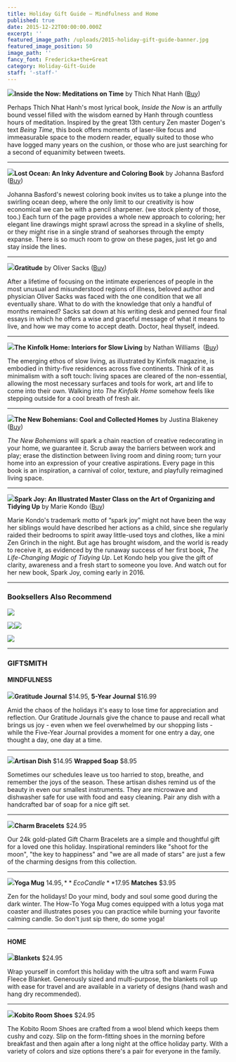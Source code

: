 ```yaml
---
title: Holiday Gift Guide — Mindfulness and Home
published: true
date: 2015-12-22T00:00:00.000Z
excerpt: ''
featured_image_path: /uploads/2015-holiday-gift-guide-banner.jpg
featured_image_position: 50
image_path: ''
fancy_font: Fredericka+the+Great
category: Holiday-Gift-Guide
staff: '-staff-'
---
```


**[![](/uploads/9781937006792.jpg)](http://www.brooklinebooksmith-shop.com/book/9781937006792)Inside the Now: Meditations on Time** by Thich Nhat Hanh ([Buy](http://www.brooklinebooksmith-shop.com/book/9781937006792))

Perhaps Thich Nhat Hanh's most lyrical book, *Inside the Now* is an artfully bound vessel filled with the wisdom earned by Hanh through countless hours of meditation. Inspired by the great 13th century Zen master Dogen's text *Being Time*, this book offers moments of laser-like focus and immeasurable space to the modern reader, equally suited to those who have logged many years on the cushion, or those who are just searching for a second of equanimity between tweets.

---

**[![](/uploads/9780143108993.jpg)](http://www.brooklinebooksmith-shop.com/book/9780143108993)Lost Ocean: An Inky Adventure and Coloring Book** by Johanna Basford ([Buy](http://www.brooklinebooksmith-shop.com/book/9780143108993))

Johanna Basford's newest coloring book invites us to take a plunge into the swirling ocean deep, where the only limit to our creativity is how economical we can be with a pencil sharpener. (we stock plenty of those, too.) Each turn of the page provides a whole new approach to coloring; her elegant line drawings might sprawl across the spread in a skyline of shells, or they might rise in a single strand of seahorses through the empty expanse. There is so much room to grow on these pages, just let go and stay inside the lines.

---

**[![](/uploads/9780451492937.jpg)](http://www.brooklinebooksmith-shop.com/book/9780451492937)Gratitude** by Oliver Sacks ([Buy](http://www.brooklinebooksmith-shop.com/book/9780451492937))

After a lifetime of focusing on the intimate experiences of people in the most unusual and misunderstood regions of illness, beloved author and physician Oliver Sacks was faced with the one condition that we all eventually share. What to do with the knowledge that only a handful of months remained? Sacks sat down at his writing desk and penned four final essays in which he offers a wise and graceful message of what it means to live, and how we may come to accept death. Doctor, heal thyself, indeed.

---

**[![](/uploads/9781579656652.jpg)](http://www.brooklinebooksmith-shop.com/book/9781579656652)The Kinfolk Home: Interiors for Slow Living** by Nathan Williams  ([Buy](http://www.brooklinebooksmith-shop.com/book/9781579656652))

The emerging ethos of slow living, as illustrated by Kinfolk magazine, is embodied in thirty-five residences across five continents. Think of it as minimalism with a soft touch: living spaces are cleared of the non-essential, allowing the most necessary surfaces and tools for work, art and life to come into their own. Walking into *The Kinfolk Home* somehow feels like stepping outside for a cool breath of fresh air.

---

**[![](/uploads/9781617691515.jpg)](http://www.brooklinebooksmith-shop.com/book/9781617691515)The New Bohemians: Cool and Collected Homes** by Justina Blakeney ([Buy](http://www.brooklinebooksmith-shop.com/book/9781617691515))

*The New Bohemians* will spark a chain reaction of creative redecorating in your home, we guarantee it. Scrub away the barriers between work and play; erase the distinction between living room and dining room; turn your home into an expression of your creative aspirations. Every page in this book is an inspiration, a carnival of color, texture, and playfully reimagined living space.

---

**[![](/uploads/9781607749721.jpg)](http://www.brooklinebooksmith-shop.com/book/9781607749721)Spark Joy: An Illustrated Master Class on the Art of Organizing and Tidying Up** by Marie Kondo ([Buy](http://www.brooklinebooksmith-shop.com/book/9781607749721))

Marie Kondo's trademark motto of “spark joy” might not have been the way her siblings would have described her actions as a child, since she regularly raided their bedrooms to spirit away little-used toys and clothes, like a mini Zen Grinch in the night. But age has brought wisdom, and the world is ready to receive it, as evidenced by the runaway success of her first book, *The Life-Changing Magic of Tidying Up*. Let Kondo help you give the gift of clarity, awareness and a fresh start to someone you love. And watch out for her new book, Spark Joy, coming early in 2016.

---

### Booksellers Also Recommend

[![](/uploads/9781452139197.jpg)](http://www.brooklinebooksmith-shop.com/book/9781452139197)

[![](/uploads/9781910593011.jpg)](http://www.brooklinebooksmith-shop.com/book/9781910593011)[![](/uploads/9781594206764.jpg)](http://www.brooklinebooksmith-shop.com/book/9781594206764)

[![](/uploads/9781616893996.jpg)](http://www.brooklinebooksmith-shop.com/book/9781616893996)



---

### GIFTSMITH

#### MINDFULNESS



**![](/uploads/versions/2015-holiday-gift-guide-gratitude-journal---x----500-564x---.jpeg)Gratitude Journal** $14.95, **5-Year Journal** $16.99

Amid the chaos of the holidays it's easy to lose time for appreciation and reflection. Our Gratitude Journals give the chance to pause and recall what brings us joy - even when we feel overwhelmed by our shopping lists - while the Five-Year Journal provides a moment for one entry a day, one thought a day, one day at a time.

---

**![](/uploads/versions/2015-holiday-gift-guide-artisan-dish---x----500-553x---.jpeg)Artisan Dish** $14.95 **Wrapped Soap** $8.95

Sometimes our schedules leave us too harried to stop, breathe, and remember the joys of the season. These artisan dishes remind us of the beauty in even our smallest instruments. They are microwave and dishwasher safe for use with food and easy cleaning. Pair any dish with a handcrafted bar of soap for a nice gift set.

---

**![](/uploads/versions/2015-holiday-gift-guide-charm-bracelets---x----500-388x---.jpeg)Charm Bracelets** $24.95

Our 24k gold-plated Gift Charm Bracelets are a simple and thoughtful gift for a loved one this holiday. Inspirational reminders like "shoot for the moon", "the key to happiness" and "we are all made of stars" are just a few of the charming designs from this collection.

---

**![](/uploads/versions/2015-holiday-gift-guide-yoga-mug---x----462-608x---.jpeg)Yoga Mug** $14.95, **Eco Candle**$17.95 **Matches** $3.95

Zen for the holidays! Do your mind, body and soul some good during the dark winter. The How-To Yoga Mug comes equipped with a lotus yoga mat coaster and illustrates poses you can practice while burning your favorite calming candle. So don't just sip there, do some yoga!

---

#### HOME



**![](/uploads/versions/2015-holiday-gift-guide-blankets---x----500-573x---.jpeg)Blankets** $24.95

Wrap yourself in comfort this holiday with the ultra soft and warm Fuwa Fleece Blanket. Generously sized and multi-purpose, the blankets roll up with ease for travel and are available in a variety of designs (hand wash and hang dry recommended).

---

**![](/uploads/versions/2015-holiday-gift-guide-kobito-room-shoes---x----500-259x---.jpeg)Kobito Room Shoes** $24.95

The Kobito Room Shoes are crafted from a wool blend which keeps them cushy and cozy. Slip on the form-fitting shoes in the morning before breakfast and then again after a long night at the office holiday party. With a variety of colors and size options there's a pair for everyone in the family.